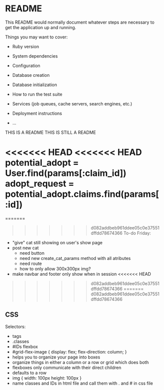 # README

This README would normally document whatever steps are necessary to get the
application up and running.

Things you may want to cover:

* Ruby version

* System dependencies

* Configuration

* Database creation

* Database initialization

* How to run the test suite

* Services (job queues, cache servers, search engines, etc.)

* Deployment instructions

* ...

THIS IS A README
THIS IS STILL A README

<<<<<<< HEAD
<<<<<<< HEAD
potential_adopt = User.find(params[:claim_id])
  adopt_request = potential_adopt.claims.find(params[:id])
=======
=======
>>>>>>> d082addbeb961ddee05c0e37551dffdd78674366
To-do Friday:
- "give" cat still showing on user's show page
- post new cat
  - need button
  - need new create_cat_params method with all atributes
  - need route
  - how to only allow 300x300px img?
- make navbar and footer only show when in session
<<<<<<< HEAD
>>>>>>> d082addbeb961ddee05c0e37551dffdd78674366
=======
>>>>>>> d082addbeb961ddee05c0e37551dffdd78674366

## CSS ##
Selectors:
- tags
- .classes
- #IDs
flexbox
-
  #grid-flex-image {
    display: flex;
    flex-direction: column;
    }
- helps you to organize your page into boxes
- organize things in either a column or a row or grid which does both
- flexboxes only communicate with their direct children
- defaults to a row
- img {
  width: 100px
  height: 100px
  }
- name classes and IDs in html file and call them with . and # in css file
